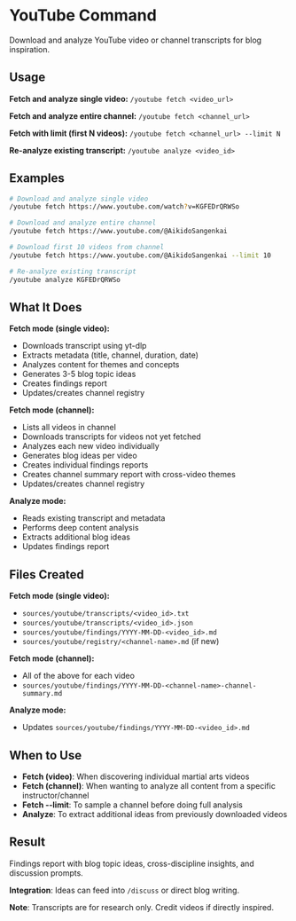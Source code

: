 # YouTube Command

Download and analyze YouTube video or channel transcripts for blog inspiration.

## Usage

**Fetch and analyze single video:**
`/youtube fetch <video_url>`

**Fetch and analyze entire channel:**
`/youtube fetch <channel_url>`

**Fetch with limit (first N videos):**
`/youtube fetch <channel_url> --limit N`

**Re-analyze existing transcript:**
`/youtube analyze <video_id>`

## Examples

```bash
# Download and analyze single video
/youtube fetch https://www.youtube.com/watch?v=KGFEDrQRWSo

# Download and analyze entire channel
/youtube fetch https://www.youtube.com/@AikidoSangenkai

# Download first 10 videos from channel
/youtube fetch https://www.youtube.com/@AikidoSangenkai --limit 10

# Re-analyze existing transcript
/youtube analyze KGFEDrQRWSo
```

## What It Does

**Fetch mode (single video):**
- Downloads transcript using yt-dlp
- Extracts metadata (title, channel, duration, date)
- Analyzes content for themes and concepts
- Generates 3-5 blog topic ideas
- Creates findings report
- Updates/creates channel registry

**Fetch mode (channel):**
- Lists all videos in channel
- Downloads transcripts for videos not yet fetched
- Analyzes each new video individually
- Generates blog ideas per video
- Creates individual findings reports
- Creates channel summary report with cross-video themes
- Updates/creates channel registry

**Analyze mode:**
- Reads existing transcript and metadata
- Performs deep content analysis
- Extracts additional blog ideas
- Updates findings report

## Files Created

**Fetch mode (single video):**
- `sources/youtube/transcripts/<video_id>.txt`
- `sources/youtube/transcripts/<video_id>.json`
- `sources/youtube/findings/YYYY-MM-DD-<video_id>.md`
- `sources/youtube/registry/<channel-name>.md` (if new)

**Fetch mode (channel):**
- All of the above for each video
- `sources/youtube/findings/YYYY-MM-DD-<channel-name>-channel-summary.md`

**Analyze mode:**
- Updates `sources/youtube/findings/YYYY-MM-DD-<video_id>.md`

## When to Use

- **Fetch (video)**: When discovering individual martial arts videos
- **Fetch (channel)**: When wanting to analyze all content from a specific instructor/channel
- **Fetch --limit**: To sample a channel before doing full analysis
- **Analyze**: To extract additional ideas from previously downloaded videos

## Result

Findings report with blog topic ideas, cross-discipline insights, and discussion prompts.

**Integration**: Ideas can feed into `/discuss` or direct blog writing.

**Note**: Transcripts are for research only. Credit videos if directly inspired.

